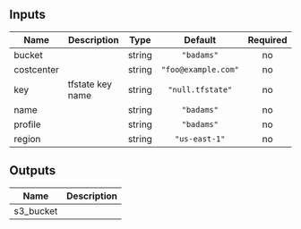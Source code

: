 ## Inputs

| Name | Description | Type | Default | Required |
|------|-------------|:----:|:-----:|:-----:|
| bucket |  | string | `"badams"` | no |
| costcenter |  | string | `"foo@example.com"` | no |
| key | tfstate key name | string | `"null.tfstate"` | no |
| name |  | string | `"badams"` | no |
| profile |  | string | `"badams"` | no |
| region |  | string | `"us-east-1"` | no |

## Outputs

| Name | Description |
|------|-------------|
| s3\_bucket |  |

